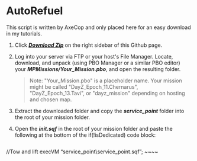 AutoRefuel
==========

This script is written by AxeCop and only placed here for an easy download in my tutorials.

1. Click ***[Download Zip](https://github.com/noxsicarius/AutoRefuel/archive/master.zip)*** on the right sidebar of this Github page.
1. Log into your server via FTP or your host's File Manager. Locate, download, and unpack (using PBO Manager or a similar PBO editor) your ***MPMissions/Your_Mission.pbo***, and open the resulting folder.
 
	> Note: "Your_Mission.pbo" is a placeholder name. Your mission might be called "DayZ_Epoch_11.Chernarus", "DayZ_Epoch_13.Tavi", or "dayz_mission" depending on hosting and chosen map.

1. Extract the downloaded folder and copy the ***service_point*** folder into the root of your mission folder.
1. Open the ***init.sqf*** in the root of your mission folder and paste the following at the bottom of the if(!isDedicated) code block:

	~~~~java
  //Tow and lift
  execVM “service_point\service_point.sqf”;
	~~~~
